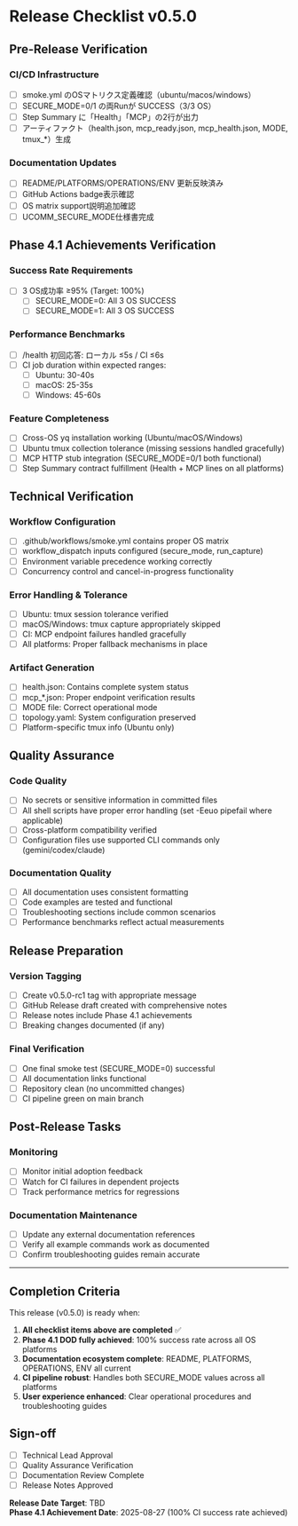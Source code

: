 # Release Checklist v0.5.0

## Pre-Release Verification

### CI/CD Infrastructure  
- [ ] smoke.yml のOSマトリクス定義確認（ubuntu/macos/windows）
- [ ] SECURE_MODE=0/1 の両Runが SUCCESS（3/3 OS）
- [ ] Step Summary に「Health」「MCP」の2行が出力
- [ ] アーティファクト（health.json, mcp_ready.json, mcp_health.json, MODE, tmux_*）生成

### Documentation Updates
- [ ] README/PLATFORMS/OPERATIONS/ENV 更新反映済み
- [ ] GitHub Actions badge表示確認
- [ ] OS matrix support説明追加確認
- [ ] UCOMM_SECURE_MODE仕様書完成

## Phase 4.1 Achievements Verification

### Success Rate Requirements
- [ ] 3 OS成功率 ≥95% (Target: 100%)
  - [ ] SECURE_MODE=0: All 3 OS SUCCESS
  - [ ] SECURE_MODE=1: All 3 OS SUCCESS

### Performance Benchmarks
- [ ] /health 初回応答: ローカル ≤5s / CI ≤6s
- [ ] CI job duration within expected ranges:
  - [ ] Ubuntu: 30-40s
  - [ ] macOS: 25-35s  
  - [ ] Windows: 45-60s

### Feature Completeness
- [ ] Cross-OS yq installation working (Ubuntu/macOS/Windows)
- [ ] Ubuntu tmux collection tolerance (missing sessions handled gracefully)
- [ ] MCP HTTP stub integration (SECURE_MODE=0/1 both functional)
- [ ] Step Summary contract fulfillment (Health + MCP lines on all platforms)

## Technical Verification

### Workflow Configuration
- [ ] .github/workflows/smoke.yml contains proper OS matrix
- [ ] workflow_dispatch inputs configured (secure_mode, run_capture)
- [ ] Environment variable precedence working correctly
- [ ] Concurrency control and cancel-in-progress functionality

### Error Handling & Tolerance
- [ ] Ubuntu: tmux session tolerance verified
- [ ] macOS/Windows: tmux capture appropriately skipped
- [ ] CI: MCP endpoint failures handled gracefully
- [ ] All platforms: Proper fallback mechanisms in place

### Artifact Generation
- [ ] health.json: Contains complete system status
- [ ] mcp_*.json: Proper endpoint verification results  
- [ ] MODE file: Correct operational mode
- [ ] topology.yaml: System configuration preserved
- [ ] Platform-specific tmux info (Ubuntu only)

## Quality Assurance

### Code Quality
- [ ] No secrets or sensitive information in committed files
- [ ] All shell scripts have proper error handling (set -Eeuo pipefail where applicable)  
- [ ] Cross-platform compatibility verified
- [ ] Configuration files use supported CLI commands only (gemini/codex/claude)

### Documentation Quality
- [ ] All documentation uses consistent formatting
- [ ] Code examples are tested and functional
- [ ] Troubleshooting sections include common scenarios
- [ ] Performance benchmarks reflect actual measurements

## Release Preparation

### Version Tagging
- [ ] Create v0.5.0-rc1 tag with appropriate message
- [ ] GitHub Release draft created with comprehensive notes
- [ ] Release notes include Phase 4.1 achievements
- [ ] Breaking changes documented (if any)

### Final Verification
- [ ] One final smoke test (SECURE_MODE=0) successful
- [ ] All documentation links functional
- [ ] Repository clean (no uncommitted changes)
- [ ] CI pipeline green on main branch

## Post-Release Tasks

### Monitoring
- [ ] Monitor initial adoption feedback
- [ ] Watch for CI failures in dependent projects
- [ ] Track performance metrics for regressions

### Documentation Maintenance  
- [ ] Update any external documentation references
- [ ] Verify all example commands work as documented
- [ ] Confirm troubleshooting guides remain accurate

---

## Completion Criteria

This release (v0.5.0) is ready when:

1. **All checklist items above are completed** ✅
2. **Phase 4.1 DOD fully achieved**: 100% success rate across all OS platforms 
3. **Documentation ecosystem complete**: README, PLATFORMS, OPERATIONS, ENV all current
4. **CI pipeline robust**: Handles both SECURE_MODE values across all platforms
5. **User experience enhanced**: Clear operational procedures and troubleshooting guides

## Sign-off

- [ ] Technical Lead Approval
- [ ] Quality Assurance Verification  
- [ ] Documentation Review Complete
- [ ] Release Notes Approved

**Release Date Target**: TBD  
**Phase 4.1 Achievement Date**: 2025-08-27 (100% CI success rate achieved)
